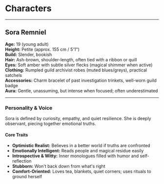 # Characters

---

## Sora Remniel

**Age:** 19 (young adult)  
**Height:** Petite (approx. 155 cm / 5'1")  
**Build:** Slender, bookish  
**Hair:** Ash-brown, shoulder-length, often tied with a ribbon or quill  
**Eyes:** Soft amber with subtle silver flecks (magical shimmer when active)  
**Clothing:** Rumpled guild archivist robes (muted blues/greys), practical satchels  
**Accessories:** Charm bracelet of past investigation trinkets, well-worn guild badge  
**Aura:** Gentle, unassuming, but intense when focused; often underestimated  

---

### Personality & Voice

Sora is defined by curiosity, empathy, and quiet resilience. She is deeply observant, piecing together emotional truths.

#### Core Traits

- **Optimistic Realist:** Believes in a better world if truths are confronted  
- **Emotionally Intelligent:** Reads people and magical residue easily  
- **Introspective & Witty:** Inner monologues filled with humor and self-reflection  
- **Stubborn:** Won't back down from what's right  
- **Comfort-Oriented:** Loves tea, blankets, quiet corners; uses rituals to ground herself  